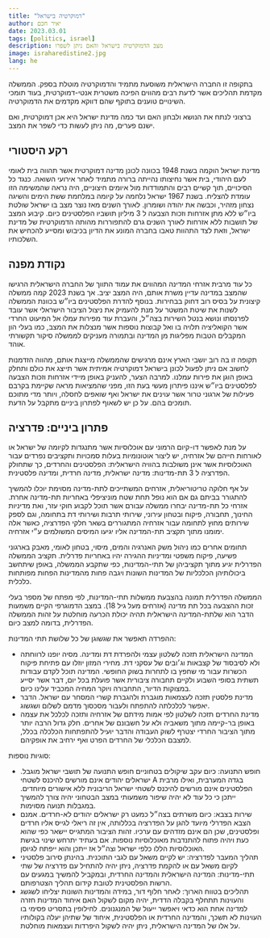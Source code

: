 ```yaml
---
title: "דמוקרטיה בישראל"
author: יאיר חכם
date: 2023.03.01
tags: [politics, israel]
description: מצב הדמוקרטיה בישראל והאם ניתן לשפרו
image: israharedistine2.jpg
lang: he
---
```


בתקופה זו החברה הישראלית משוסעת מתמיד והדמוקרטיה מוטלת בספק.
הממשלה מקדמת תהליכים אשר לדעת רבים מהווים הפיכה משטרית אנטי-דמוקרטית, בעוד תומכי השינויים טוענים בתוקף שהם דווקא מקדמים את הדמוקרטיה.

ברצוני לנתח את הנושא ולבחון האם ועד כמה מדינת ישראל היא אכן דמוקרטית, ואם ישנם פערים, מה ניתן לעשות כדי לשפר את המצב.

## רקע היסטורי

מדינת ישראל הוקמה בשנת 1948 בכוונה לכונן מדינה דמוקרטית אשר תהווה בית לאומי לעם היהודי, בית אשר נחיצותו נהייתה ברורה מתמיד לאחר אירועי השואה. כנגד כל הסיכויים, תוך קשיים רבים והתמודדות מול איומים חיצוניים, היה נראה שהמשימה הזו עומדת להצליח. בשנת 1967 ישראל נלחמה על קיומה במלחמת ששת הימים והשיגה נצחון מזהיר, וכבשה את יהודה ושומרון. לאורך השנים מאז נוצר מצב בו ישראל שולטת ביו״ש ללא מתן אזרחות וזכות הצבעה ל 3 מיליון תושביו הפלסטינים כיום. קיבוע המצב של תושבות ללא אזרחות לאורך השנים גרם להתפוררות מהותה הדמוקרטית של מדינת ישראל, וזאת לצד התהוות טאבו בחברה המונע את הדיון בכיבוש ומסייע להכחיש את השלכותיו.

## נקודת מפנה

כל עוד מרבית אזרחי המדינה המהווים את עמוד התווך של החברה הישראלית הרגישו שהמצב במדינה עדיין משרת אותם, היה המצב יציב. אך בשנת 2023 קמה ממשלה קיצונית על בסיס רוב דחוק בבחירות. בנוסף להדרת הפלסטינים ביו״ש בכוונת הממשלה לשנות את שיטת המשטר על מנת להעמיק את ניצול הציבור הישראלי אשר עובד לפרנסתו ונושא בנטל השירות בצה״ל, והעברת עוד מפירות עמלו אל המיעוט החרדי אשר הקואליציה תלויה בו ואל קבוצות נוספות אשר מנצלות את המצב, כמו בעלי הון המקבלים הטבות מפליגות מן המדינה ובתמורה מעניקים לממשלה סיקור תקשורתי אוהד.

תקופה זו בה רוב יושבי הארץ אינם מרגישים שהממשלה מייצגת אותם, מהווה הזדמנות לחשוב אם ניתן לפעול לכונן בישראל דמוקרטיה אמיתית אשר תייצג את כולם ותחלק באופן הוגן את פירות עמלנו.
למרבה הצער, להעניק באופן מיידי אזרחות וזכות הצבעה לפלסטינים ביו״ש איננו פיתרון מעשי בעת הזו, מפני שהמציאות מראה שקיימת בקרבם פעילות של ארגוני טרור אשר עוינים את ישראל ואף שואפים לחסלה, ויותר מדי מתוכם תומכים בהם. על כן יש לשאוף לפתרון ביניים מתקבל על הדעת.

## פתרון ביניים: פדרציה

על מנת לאפשר דו-קיום הרמוני עם אוכלוסיות אשר מתנגדות לקיומה של ישראל או לאורחות חייהם של אזרחיה, יש ליצור אוטונומיות בעלות סמכויות ותקציבים נפרדים עבור האוכלוסיות אשר אינן משולבות בהוויה הישראלית: הפלסטינים והחרדים, כך שתחולק הפדרציה ל 3 תת-מדינות: מדינה ישראלית, מדינה חרדית, ומדינה פלסטינית.

על אף חלוקה טריטוריאלית, אזרחים המשתייכים לתת-מדינה מסוימת יוכלו להמשיך להתגורר בביתם גם אם הוא נופל תחת שטח מוניציפלי באחריות תת-מדינה אחרת.
אזרחי כל תת-מדינה יבחרו ממשלה עבורם אשר תוכל לקבוע חוקי עזר, ואת מדיניות החינוך, תחבורה, פיקוח ובטחון עירוני, שירותי תרבות ושירותי דת בתחומה, וגם לספק שירותים מחוץ לתחומה עבור אזרחיה המתגוררים בשאר חלקי הפדרציה, כאשר אלה ימומנו מתוך תקציב תת-המדינה אליו יגיעו המיסים המשולמים ע״י אזרחיה.

תחומים אחרים כמו ניהול משק האנרגיה והמים, מיסוי, בטחון לאומי, מאבק בארגוני פשיעה, פיקוח משפטי ומדיניות ההגירה יהיו באחריות פדרלית. תקציב הממשלה הפדרלית יגיע מתוך תקציביהן של תתי-המדינות, כפי שתקבע הממשלה, באופן שיתחשב ביכולותיהן הכלכליות של המדינות 
השונות ויגבה פחות מהמדינות הפחות מפותחות כלכלית.

הממשלה הפדרלית תמונה בהצבעת ממשלות תתי-המדינות, לפי מפתח של מספר בעלי זכות ההצבעה בכל תת מדינה (אזרחים מעל גיל 18). במצב הדמוגרפי הקיים משמעות הדבר הוא שלתת-המדינה הישראלית תהיה יכולת הכרעה מוחלטת על זהות הממשלה הפדרלית, בדומה למצב כיום.

ההפרדה תאפשר את שגשוגן של כל שלושת תתי המדינות:

* המדינה הישראלית תזכה לשלטון עצמי ולהפרדת דת ומדינה. מסיה יופנו לרווחתה ולא לסיבסוד של קצבאות וג׳ובים של עסקני דת. מחירי המזון יוזלו עם פתיחת פיקוח הכשרות עבור מי שחפץ בו לתחרות בשוק החופשי. המדינה תוכל לקדם עבודות תשתית בסופי השבוע ולקיים תחבורה ציבורית אשר פועלת בכל יום, דבר אשר יסייע במצוקות הדיור, התחבורה ויוקר המחיה המכביד עלינו כיום.
* מדינת פלסטין תזכה לעצמאות מוגברת ולהגברת קשרי המסחר עם ישראל. הדבר יאפשר לכלכלתה להתפתח ולעבור מסכסוך מדמם לשלום ושגשוג.
* מדינת החרדים תזכה לשלטון לפי אמות מידתם של אזרחיה ותזכה לכלכל את עצמה באופן בר-קיימה מתוך משאביה ולא על חשבונם של אחרים. חלק גדול הרבה יותר מתוך הציבור החרדי יצטרף לשוק העבודה והדבר יועיל להתפתחות הכלכלה בכלל, למצבם הכלכלי של החרדים הפרט ואף ירחיב את אופקיהם.

סוגיות נוספות:

* חופש התנועה: כיום עקב שיקולים בטחוניים חופש התנועה של תושבי ישראל מוגבל. ישראלים יהודים אינם מורשים להיכנס לשטחי A בגדה המערבית, ואילו מרבית הפלסטינים אינם מורשים להיכנס לשטחי ישראל הריבונית ללא אישורים מיוחדים. ייתכן כי כל עוד לא יהיה שיפור משמעותי במצב הבטחוני יהיה צורך להמשיך במגבלות תנועה מסוימות.
* שירות בצבא: כיום משרתים בצה״ל כמעט רק ישראלים יהודים לא-חרדים. אמנם הצבא הפדרלי מיועד להגן על הפדרציה בכללותה, אין זה ריאלי לגייס אליו חרדים ופלסטינים, שכן הם אינם מזדהים עם ערכיו. זהות הציבור המתגייס יישאר כפי שהוא כעת ויהיה פתוח להתנדבות מאוכלוסיות נוספות. אם בעתיד יתרחש שינוי בגישת האוכלוסיות הללו כלפי ישראל וצה״ל אז ייתכן והוא ייפתח לגיוסן.
* תהליך המעבר לפדרציה: יש לקיים משאל עם לגבי התוכנית. בהינתן סירוב פלסטיני לקיום משאל עם או להקמת פדרציה, ניתן יהיה להתחיל עם פדרציה של שתי תתי-מדינות: המדינה הישראלית והמדינה החרדית, ובמקביל להמשיך במגעים עם הרשות הפלסטינית לטובת קידום תהליך הצטרפותם.
* תהליכים בטווח הארוך: לאחר חלוף דור, במידה והמדינות השונות יצליחו לשגשג והעוינות תתחלף בקבלה הדדית, יהיה מקום לשקול האם איחוד המדינות חזרה למדינה אחת הוא כדאי ויאפשר ייעול של המנגנונים. לחילופין בתסריט פסימי בו העוינות לא תשכך, והמדינה החרדית או הפלסטינית, איחוד של שתיהן יעלה בקולותיו על אלו של המדינה הישראלית, ניתן יהיה לשקול היפרדות ועצמאות מוחלטת.